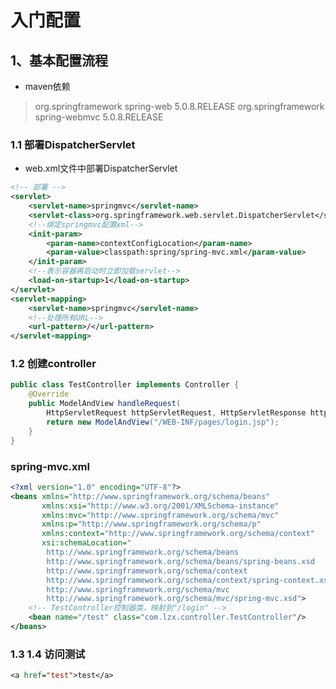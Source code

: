 # 入门配置

## 1、基本配置流程

* maven依赖

> <!--SpringMVC依赖-->
> <dependency>
>   <groupId>org.springframework</groupId>
>   <artifactId>spring-web</artifactId>
>   <version>5.0.8.RELEASE</version>
> </dependency>
> <dependency>
>   <groupId>org.springframework</groupId>
>   <artifactId>spring-webmvc</artifactId>
>   <version>5.0.8.RELEASE</version>
> </dependency>

### 1.1 部署DispatcherServlet

* web.xml文件中部署DispatcherServlet

```xml
<!-- 部署 -->
<servlet>
	<servlet-name>springmvc</servlet-name>
    <servlet-class>org.springframework.web.servlet.DispatcherServlet</servlet-class>
    <!--绑定springmvc配置xml-->
    <init-param>
    	<param-name>contextConfigLocation</param-name>
        <param-value>classpath:spring/spring-mvc.xml</param-value>
    </init-param>
    <!--表示容器再启动时立即加载servlet-->
    <load-on-startup>1</load-on-startup>
</servlet>
<servlet-mapping>
	<servlet-name>springmvc</servlet-name>
    <!--处理所有URL-->
    <url-pattern>/</url-pattern>
</servlet-mapping>
```

### 1.2 创建controller

```java
public class TestController implements Controller {
    @Override
    public ModelAndView handleRequest(
        HttpServletRequest httpServletRequest, HttpServletResponse httpServletResponse) 		throws Exception {
        return new ModelAndView("/WEB-INF/pages/login.jsp");
    }
}
```

### spring-mvc.xml

```xml
<?xml version="1.0" encoding="UTF-8"?>
<beans xmlns="http://www.springframework.org/schema/beans"
       xmlns:xsi="http://www.w3.org/2001/XMLSchema-instance"
       xmlns:mvc="http://www.springframework.org/schema/mvc"
       xmlns:p="http://www.springframework.org/schema/p"
       xmlns:context="http://www.springframework.org/schema/context"
       xsi:schemaLocation="
        http://www.springframework.org/schema/beans
        http://www.springframework.org/schema/beans/spring-beans.xsd
        http://www.springframework.org/schema/context
        http://www.springframework.org/schema/context/spring-context.xsd
        http://www.springframework.org/schema/mvc
        http://www.springframework.org/schema/mvc/spring-mvc.xsd">
    <!-- TestController控制器类，映射到"/login" -->
    <bean name="/test" class="com.lzx.controller.TestController"/>
</beans>
```

### 1.3 1.4 访问测试

```jsp
<a href="test">test</a>
```

